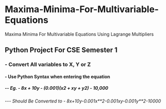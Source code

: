 # Maxima-Minima-For-Multivariable-Equations
Maxima Minima For Multivariable Equations Using Lagrange Multipliers

## **Python Project For CSE Semester 1**

### - Convert All variables to X, Y or Z

#### - Use Python Syntax when entering the equation

##### -- Eg. - 8x + 10y - (0.001)(x2 + xy + y2) - 10,000

###### --- Should Be Converted to - 8*x+10*y-0.001*x**2-0.001*x*y-0.001*y**2-10000
